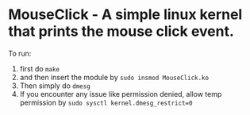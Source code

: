 # MouseClick - A simple linux kernel that prints the mouse click event. 

To run: 
1. first do `make`
2. and then insert the module by `sudo insmod MouseClick.ko`
3. Then simply do `dmesg`
4. If you encounter any issue like permission denied, allow temp permission by `sudo sysctl kernel.dmesg_restrict=0`



